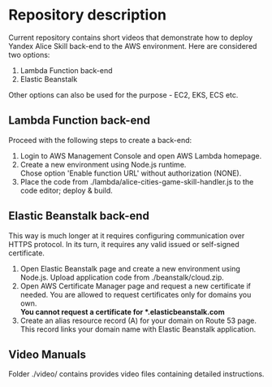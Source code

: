 # Repository description
Current repository contains short videos that demonstrate how to deploy Yandex Alice Skill back-end to the AWS 
environment.
Here are considered two options:
<ol>
    <li>Lambda Function back-end</li>
    <li>Elastic Beanstalk</li>
</ol>
Other options can also be used for the purpose - EC2, EKS, ECS etc.

## Lambda Function back-end
Proceed with the following steps to create a back-end:
<ol>
    <li>
        Login to AWS Management Console and open AWS Lambda homepage.
    </li>
    <li>
        Create a new environment using Node.js runtime.<br/>
        Chose option 'Enable function URL' without authorization (NONE).
    </li>
    <li>
        Place the code from ./lambda/alice-cities-game-skill-handler.js to the code editor; deploy & build.
    </li>
</ol>

## Elastic Beanstalk back-end
This way is much longer at it requires configuring communication over HTTPS protocol. In its turn, it requires any valid
issued or self-signed certificate.
<ol>
    <li>
        Open Elastic Beanstalk page and create a new environment using Node.js. Upload application code from 
./beanstalk/cloud.zip.
    </li>
    <li>
        Open AWS Certificate Manager page and request a new certificate if needed. You are allowed to request
        certificates only for domains you own.<br/>
        <strong>You cannot request a certificate for *.elasticbeanstalk.com</strong>
    </li>
    <li>
        Create an alias resource record (A) for your domain on Route 53 page. This record links your domain name with 
        Elastic Beanstalk application.
    </li>
</ol>

## Video Manuals
Folder ./video/ contains provides video files containing detailed instructions.